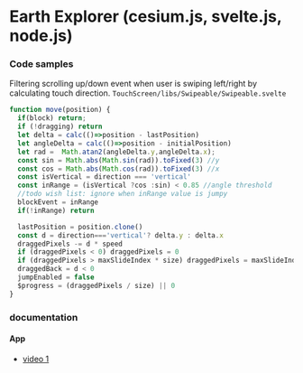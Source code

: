 # Earth Explorer (cesium.js, svelte.js, node.js)

### Code samples

Filtering scrolling up/down event when user is swiping left/right by calculating touch direction.
`TouchScreen/libs/Swipeable/Swipeable.svelte`

```javascript
function move(position) {
  if(block) return;
  if (!dragging) return
  let delta = calc(()=>position - lastPosition)
  let angleDelta = calc(()=>position - initialPosition)
  let rad =  Math.atan2(angleDelta.y,angleDelta.x);
  const sin = Math.abs(Math.sin(rad)).toFixed(3) //y
  const cos = Math.abs(Math.cos(rad)).toFixed(3) //x
  const isVertical = direction === 'vertical'
  const inRange = (isVertical ?cos :sin) < 0.85 //angle threshold
  //todo wish list: ignore when inRange value is jumpy
  blockEvent = inRange
  if(!inRange) return

  lastPosition = position.clone()
  const d = direction==='vertical'? delta.y : delta.x
  draggedPixels -= d * speed
  if (draggedPixels < 0) draggedPixels = 0
  if (draggedPixels > maxSlideIndex * size) draggedPixels = maxSlideIndex * size
  draggedBack = d < 0
  jumpEnabled = false
  $progress = (draggedPixels / size) || 0
}
```

### documentation
#### App
  * [video 1](https://drive.google.com/file/d/1g8VeD37ik6InfW5So2fuQK-Cs6qvyvDh/view?usp=sharing)
